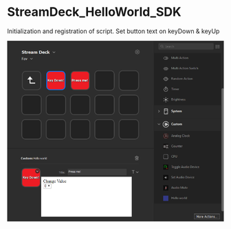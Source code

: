 # StreamDeck_HelloWorld_SDK

Initialization and registration of script. Set button text on keyDown &amp; keyUp

![Example image](https://github.com/joeraven0/StreamDeck_HelloWorld_SDK/blob/master/demo.png?raw=true)
